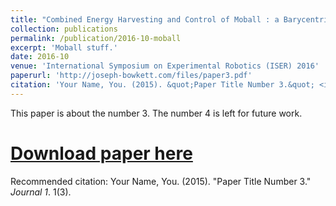 ```yaml
---
title: "Combined Energy Harvesting and Control of Moball : a Barycentric Spherical Robot"
collection: publications
permalink: /publication/2016-10-moball
excerpt: 'Moball stuff.'
date: 2016-10
venue: 'International Symposium on Experimental Robotics (ISER) 2016'
paperurl: 'http://joseph-bowkett.com/files/paper3.pdf'
citation: 'Your Name, You. (2015). &quot;Paper Title Number 3.&quot; <i>Journal 1</i>. 1(3).'
---
```

This paper is about the number 3. The number 4 is left for future work.

# [Download paper here](http://academicpages.github.io/files/paper3.pdf)

Recommended citation: Your Name, You. (2015). "Paper Title Number 3." <i>Journal 1</i>. 1(3).